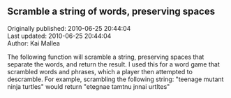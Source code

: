## Scramble a string of words, preserving spaces  
Originally published: 2010-06-25 20:44:04  
Last updated: 2010-06-25 20:44:04  
Author: Kai Mallea  
  
The following function will scramble a string, preserving spaces that separate the words, and return the result. I used this for a word game that scrambled words and phrases, which a player then attempted to descramble. For example, scrambling the following string: "teenage mutant ninja turtles" would return "etegnae tamtnu jnnai urtltes"